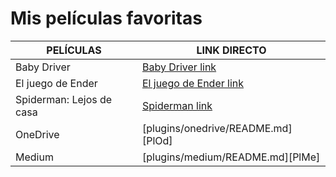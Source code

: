 # Mis películas favoritas

| PELÍCULAS | LINK DIRECTO |
| --------- | ------------ |
| Baby Driver | [Baby Driver link](babydriver.md) |
| El juego de Ender | [El juego de Ender link](juegoender.md) |
| Spiderman: Lejos de casa | [Spiderman link](spiderman.md) |
| OneDrive | [plugins/onedrive/README.md][PlOd] |
| Medium | [plugins/medium/README.md][PlMe] |
